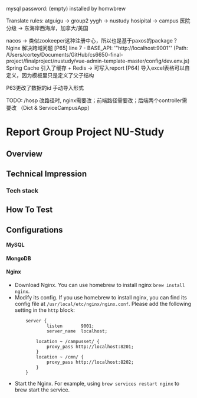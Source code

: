 mysql password: (empty) installed by homwbrew

Translate rules:
atguigu -> group2
yygh -> nustudy
hosipital -> campus
医院分级 -> 东海岸西海岸，加拿大/美国


nacos -> 类似zookeeper这种注册中心，所以也是基于paxos的package？
Nginx 解决跨域问题 [P65] line 7 - BASE_API: '"http://localhost:9001"' (Path: /Users/cortey/Documents/GitHub/cs6650-final-project/finalproject/nustudy/vue-admin-template-master/config/dev.env.js)
Spring Cache 引入了缓存 + Redis -> 可写入report [P64]
导入excel表格可以自定义，因为模板里只是定义了父子结构

P63更改了数据的id 手动导入形式

TODO:
/hosp 改路径时, nginx需要改；前端路径需要改；后端两个controller需要改 （Dict & ServiceCampusApp）
# Report Group Project NU-Study
## Overview

## Technical Impression
### Tech stack

## How To Test
## Configurations
#### MySQL
#### MongoDB
#### Nginx
- Download Nginx. You can use homebrew to install nginx `brew install nginx`.  
- Modify its config. If you use homebrew to install nginx, you can find its config file at `/usr/local/etc/nginx/nginx.conf`. Please add the following setting in the `http` block:
    ```nginx configuration
        server {
                listen       9001;
                server_name  localhost;
    
            location ~ /campusset/ {
                proxy_pass http://localhost:8201;
            }
            location ~ /cmn/ {
                proxy_pass http://localhost:8202;
            }
        }
    ```
- Start the Nginx. For example, using `brew services restart nginx` to brew start the service.


